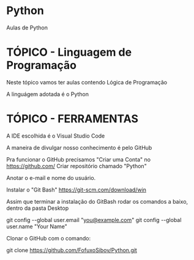 # Python
Aulas de Python

# TÓPICO - Linguagem de Programação
Neste tópico vamos ter aulas contendo Lógica de Programação

A linguágem adotada é o Python

# TÓPICO - FERRAMENTAS 
A IDE escolhida é o Visual Studio Code

A maneira de divulgar nosso conhecimento é pelo GitHub



Pra funcionar o GitHub precisamos "Criar uma Conta" no https://github.com/
Criar repositório chamado "Python"

Anotar o e-mail e nome do usuário.

Instalar o "Git Bash" https://git-scm.com/download/win

Assim que terminar a instalação do GitBash rodar os comandos a baixo, dentro da pasta Desktop

 git config --global user.email "you@example.com"
 git config --global user.name "Your Name"

Clonar o GitHub com o comando:

git clone https://github.com/FofuxoSibov/Python.git